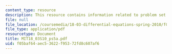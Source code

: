 ```yaml
---
content_type: resource
description: This resource contains information related to problem set 5.
file: null
file_location: /coursemedia/18-03-differential-equations-spring-2010/f05baf64aec53622f95372fd8c607af6_MIT18_03S10_ps5a.pdf
file_type: application/pdf
resourcetype: Document
title: MIT18_03S10_ps5a.pdf
uid: f05baf64-aec5-3622-f953-72fd8c607af6
---
```


